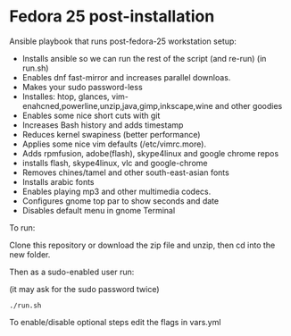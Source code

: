 # Fedora 25 post-installation

Ansible playbook that runs post-fedora-25 workstation setup:

* Installs ansible so we can run the rest of the script (and re-run) (in run.sh)
* Enables dnf fast-mirror and increases parallel downloas.
* Makes your sudo password-less
* Installes: htop, glances, vim-enahcned,powerline,unzip,java,gimp,inkscape,wine and other goodies
* Enables some nice short cuts with git
* Increases Bash history and adds timestamp
* Reduces kernel swapiness (better performance)
* Applies some nice vim defaults (/etc/vimrc.more).
* Adds rpmfusion, adobe(flash), skype4linux and google chrome repos
* installs flash, skype4linux, vlc and google-chrome
* Removes chines/tamel and other south-east-asian fonts
* Installs arabic fonts
* Enables playing mp3 and other multimedia codecs.
* Configures gnome top par to show seconds and date
* Disables default menu in gnome Terminal

To run:

Clone this repository or download the zip file and unzip, then cd into the new folder.

Then as a sudo-enabled user run:

(it may ask for the sudo password twice)

`./run.sh`

To enable/disable optional steps edit the flags in vars.yml
